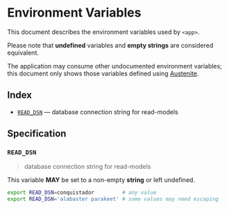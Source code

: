 # Environment Variables

This document describes the environment variables used by `<app>`.

Please note that **undefined** variables and **empty strings** are considered
equivalent.

The application may consume other undocumented environment variables; this
document only shows those variables defined using [Austenite].

[austenite]: https://github.com/eloquent/austenite

## Index

-   [`READ_DSN`](#READ_DSN) — database connection string for read-models

## Specification

### `READ_DSN`

> database connection string for read-models

This variable **MAY** be set to a non-empty **string** or left undefined.

```sh
export READ_DSN=conquistador         # any value
export READ_DSN='alabaster parakeet' # some values may need escaping
```
